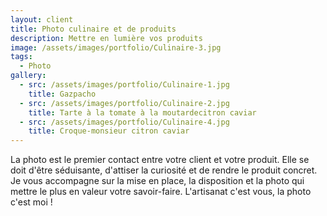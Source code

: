 ```yaml
---
layout: client
title: Photo culinaire et de produits
description: Mettre en lumière vos produits
image: /assets/images/portfolio/Culinaire-3.jpg
tags:
  - Photo
gallery:
  - src: /assets/images/portfolio/Culinaire-1.jpg
    title: Gazpacho
  - src: /assets/images/portfolio/Culinaire-2.jpg
    title: Tarte à la tomate à la moutardecitron caviar
  - src: /assets/images/portfolio/Culinaire-4.jpg
    title: Croque-monsieur citron caviar
---
```

La photo est le premier contact entre votre client et votre produit. Elle se doit d'être séduisante, d'attiser la curiosité et de rendre le produit concret.\
Je vous accompagne sur la mise en place, la disposition et la photo qui mettre le plus en valeur votre savoir-faire. L'artisanat c'est vous, la photo c'est moi !